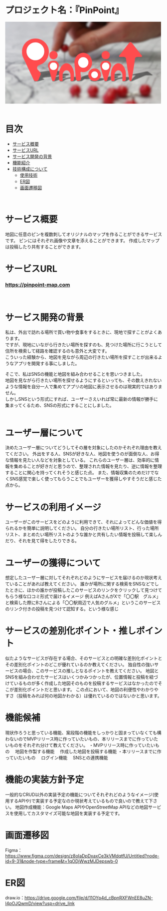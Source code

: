 # プロジェクト名：『PinPoint』
<img width="500" src="app/assets/images/ogp.png"><br>
<br>

# 目次
- [サービス概要](#サービス概要)
- [サービスURL](#サービスurl)
- [サービス開発の背景](#サービス開発の背景)
- [機能紹介](#-機能紹介)
- [技術構成について](#-技術構成について)
  - [使用技術](#使用技術)
  - [ER図](#er図)
  - [画面遷移図](#画面遷移図)<br>
<br>

# サービス概要
地図に任意のピンを複数刺してオリジナルのマップを作ることができるサービスです。
ピンにはそれぞれ画像や文章を添えることができます。
作成したマップは投稿したり共有することができます。

# サービスURL
### https://pinpoint-map.com<br>
<br>

# サービス開発の背景
私は、外出で訪れる場所で買い物や食事をするときに、現地で探すことがよくあります。<br>
ですが、現地にいながら行きたい場所を探すのも、見つけた場所に行こうとして住所を検索して経路を確認するのも意外と大変です。<br>
こういった経験から、地図を見ながら周辺の行きたい場所を探すことが出来るようなアプリを開発する事にしました。<br>

そこで、私はSNSの機能と地図を組み合わせることを思いつきました。<br>
地図を見ながら行きたい場所を探せるようにするといっても、その数えきれないような情報を自分一人で集めてアプリの地図に表示させるのは現実的ではありません。<br>
しかしSNSという形式にすれば、ユーザーさえいれば常に最新の情報が勝手に集まってくるため、SNSの形式にすることにしました。<br>
<br>

# ユーザー層について
決めたユーザー層についてどうしてその層を対象にしたのかそれぞれ理由を教えてください。
外出をする人、SNSが好きな人、地図を使うのが面倒な人、お得な情報を見たい人などを対象としている。
これらのユーザー層は、効率的に情報を集めることが好きだと思うので、整理された情報を見たり、逆に情報を整理することに関心を持ってくれそうと感じた点。
また、情報収集のためだけでなくSNS感覚で楽しく使ってもらうことでもユーザーを獲得しやすそうだと感じた点から。

# サービスの利用イメージ
ユーザーがこのサービスをどのように利用できて、それによってどんな価値を得られるかを簡単に説明してください。
自分の行きたい場所リスト、行った場所リスト、まとめたい場所リストのような誰かと共有したい情報を投稿して楽しんだり、それを見て得をしたりできる。


# ユーザーの獲得について
想定したユーザー層に対してそれぞれどのようにサービスを届けるのか現状考えていることがあれば教えてください。
誰かが場所に関する検索をSNSなどでしたときに、ほかの誰かが投稿したこのサービスのリンクをクリックして見つけてもらう様な口コミ形式で届けるイメージ
例えばAさんがXで「〇〇駅　グルメ」と検索した際にBさんによる「〇〇駅周辺で人気のグルメ」というこのサービスのリンク付きの投稿を見つけて認知する。という様な感じ

# サービスの差別化ポイント・推しポイント
似たようなサービスが存在する場合、そのサービスとの明確な差別化ポイントとその差別化ポイントのどこが優れているのか教えてください。
独自性の強いサービスの場合、このサービスの推しとなるポイントを教えてください。
地図とSNSを組み合わせたサービスはいくつかみつかったが、位置情報と投稿を紐づけているものが多く作成した地図そのものを投稿するサービスはなかったのでそこが差別化ポイントだと思います。
この点において、地図の利便性やわかりやすさ（投稿をみれば何の地図かわかる）は優れているのではないかと思います。

# 機能候補
現状作ろうと思っている機能、案段階の機能をしっかりと固まっていなくても構わないのでMVPリリース時に作っていたいもの、本リリースまでに作っていたいものをそれぞれ分けて教えてください。
・MVPリリース時に作っていたいもの
　地図を作製する機能
　作成した地図を投稿する機能
・本リリースまでに作っていたいもの
　ログイン機能
　SNSとの連携機能
 
# 機能の実装方針予定
一般的なCRUD以外の実装予定の機能についてそれぞれどのようなイメージ(使用するAPIや)で実装する予定なのか現状考えているもので良いので教えて下さい。
地図作成機能：Google Maps APIやOpenStreetMap APIなどの地図サービスを使用してカスタマイズ可能な地図を実装する予定です。

# 画面遷移図
Figma：https://www.figma.com/design/z8oIaDpDxaxCe3kVMdqtfU/Untitled?node-id=9-31&node-type=frame&t=1qODjWwzMJDepswb-0

# ER図
draw.io：https://drive.google.com/file/d/11OYp4d_cBpnRXFWnEE8uZN-l4pOJQwmD/view?usp=drive_link
